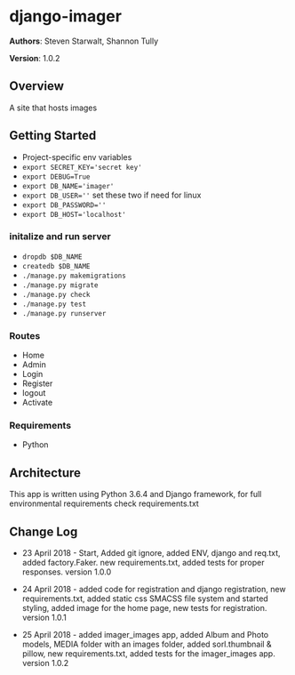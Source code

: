 # django-imager

**Authors**: Steven Starwalt, Shannon Tully

**Version**: 1.0.2

## Overview
A site that hosts images

## Getting Started
*  Project-specific env variables
* `export SECRET_KEY='secret key'`
* `export DEBUG=True`
* `export DB_NAME='imager'`
* `export DB_USER=''` set these two if need for linux
* `export DB_PASSWORD=''`
* `export DB_HOST='localhost'` 

### initalize and run server
* `dropdb $DB_NAME`
* `createdb $DB_NAME`
* `./manage.py makemigrations`
* `./manage.py migrate`
* `./manage.py check`
* `./manage.py test`
* `./manage.py runserver`

### Routes
* Home
* Admin
* Login
* Register
* logout
* Activate


### Requirements
- Python

## Architecture
This app is written using Python 3.6.4 and Django framework, for full environmental requirements check requirements.txt

## Change Log
- 23 April 2018 - Start, Added git ignore, added ENV, django and req.txt, added factory.Faker. new requirements.txt, added tests for proper responses. version 1.0.0

- 24 April 2018 - added code for registration and django registration, new requirements.txt, added static css SMACSS file system and started styling, added image for the home page, new tests for registration. version 1.0.1

- 25 April 2018 - added imager_images app, added Album and Photo models, MEDIA folder with an images folder, added sorl.thumbnail & pillow, new requirements.txt, added tests for the imager_images app. version 1.0.2
